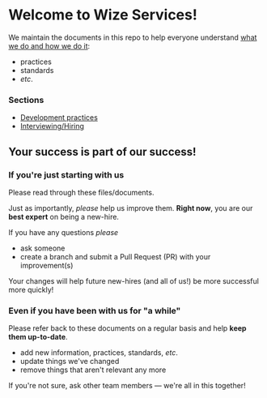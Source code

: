 # Welcome to Wize Services!

We maintain the documents in this repo to help everyone understand
[what we do and how we do it](http://conferences.oreilly.com/velocity/devops-web-performance-2015/public/schedule/detail/42420):
- practices
- standards
- _etc_.

### Sections
- [Development practices](development/README.md)
- [Interviewing/Hiring](interview-process/README.md)

## Your success is part of our success!

### If you're just starting with us
Please read through these files/documents.

Just as importantly, *please* help us improve them. **Right now**, you are our **best expert** on being a new-hire.

If you have any questions *please*
- ask someone
- create a branch and submit a Pull Request (PR) with your improvement(s)

Your changes will help future new-hires (and all of us!) be more successful more quickly!

### Even if you have been with us for "a while"
Please refer back to these documents on a regular basis and help **keep them up-to-date**.
- add new information, practices, standards, _etc_.
- update things we've changed
- remove things that aren't relevant any more

If you're not sure, ask other team members &mdash; we're all in this together!
